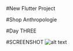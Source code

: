 #New Flutter Project

#Shop Anthropologie

#Day THREE


#SCREENSHOT
![alt text](https://github.com/abhi123vj/Shop-Anthropologie/tree/main/assets/images/ScreenShots?raw=true)

